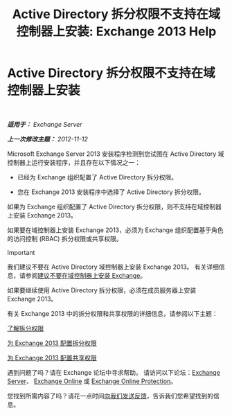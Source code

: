 ﻿---
title: 'Active Directory 拆分权限不支持在域控制器上安装: Exchange 2013 Help'
TOCTitle: Active Directory 拆分权限不支持在域控制器上安装
ms:assetid: 977e3758-5e09-40a2-80c1-fe344b1d8a2a
ms:mtpsurl: https://technet.microsoft.com/zh-cn/library/ms.exch.setupreadiness.installondcinadsplitpermissionmode(v=EXCHG.150)
ms:contentKeyID: 50491206
ms.date: 01/11/2018
mtps_version: v=EXCHG.150
ms.translationtype: HT
---

# Active Directory 拆分权限不支持在域控制器上安装

 

_**适用于：** Exchange Server_

_**上一次修改主题：** 2012-11-12_

Microsoft Exchange Server 2013 安装程序检测到您试图在 Active Directory 域控制器上运行安装程序，并且存在以下情况之一：

  - 已经为 Exchange 组织配置了 Active Directory 拆分权限。

  - 您在 Exchange 2013 安装程序中选择了 Active Directory 拆分权限。

如果为 Exchange 组织配置了 Active Directory 拆分权限，则不支持在域控制器上安装 Exchange 2013。

如果要在域控制器上安装 Exchange 2013，必须为 Exchange 组织配置基于角色的访问控制 (RBAC) 拆分权限或共享权限。

> [!important]
> 我们建议不要在 Active Directory 域控制器上安装 Exchange 2013。 有关详细信息，请参阅<a href="installing-exchange-on-a-domain-controller-is-not-recommended-exchange-2013-help.md">建议不要在域控制器上安装 Exchange</a>。


如果要继续使用 Active Directory 拆分权限，必须在成员服务器上安装 Exchange 2013。

有关 Exchange 2013 中的拆分权限和共享权限的详细信息，请参阅以下主题：

[了解拆分权限](understanding-split-permissions-exchange-2013-help.md)

[为 Exchange 2013 配置拆分权限](configure-exchange-2013-for-split-permissions-exchange-2013-help.md)

[为 Exchange 2013 配置共享权限](configure-exchange-2013-for-shared-permissions-exchange-2013-help.md)

遇到问题了吗？请在 Exchange 论坛中寻求帮助。 请访问以下论坛：[Exchange Server](https://go.microsoft.com/fwlink/p/?linkid=60612)、 [Exchange Online](https://go.microsoft.com/fwlink/p/?linkid=267542) 或 [Exchange Online Protection](https://go.microsoft.com/fwlink/p/?linkid=285351)。

您找到所需内容了吗？请花一点时间[向我们发送反馈](mailto:exsetuphelpfeedback@microsoft.com?subject=exchange%202013%20setup%20help%20feedbac)，告诉我们您希望找到的信息。

